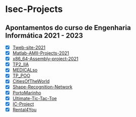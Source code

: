 # Isec-Projects

## Apontamentos do curso de Engenharia Informática 2021 - 2023

- [x] [Tweb-site-2021](https://github.com/Nun0Santos/Tweb-site-2021)<br>
- [x] [Matlab-AMII-Projects-2021](https://github.com/Nun0Santos/Matlab-AMII-Projects-2021)<br>
- [x] [x86_64-Assembly-project-2021 ](https://github.com/Nun0Santos/x86_64-Assembly-project-2021)<br>
- [x] [TP2_IIA](https://github.com/Nun0Santos/TP2_IIA)<br>
- [x] [MEDICALso ](https://github.com/Nun0Santos/MEDICALso)<br>
- [x] [TP_POO ](https://github.com/Nun0Santos/TP_POO)<br>
- [x] [CitiesOfTheWorld](https://github.com/Nun0Santos/CitiesOfTheWorld)<br>
- [x] [Shape-Recognition-Network](https://github.com/Nun0Santos/Shape-Recognition-Network)<br>
- [x] [PortoMarinho](https://github.com/Nun0Santos/PortoMarinho)<br>
- [x] [Ultimate-Tic-Tac-Toe](https://github.com/Nun0Santos/Ultimate-Tic-Tac-Toe)<br>
- [x] [IC-Project](https://github.com/Nun0Santos/IC-Project.git)<br>
- [x] [Rental4You](https://github.com/Nun0Santos/Rental4You.git)<br>
